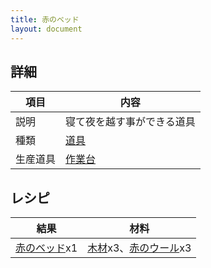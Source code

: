 ```yaml
---
title: 赤のベッド
layout: document
---
```

## 詳細

|項目|内容|
|---|---|
|説明|寝て夜を越す事ができる道具|
|種類|[道具](道具)|
|生産道具|[作業台](作業台)|

## レシピ

|結果|材料|
|---|---|
|[赤のベッド](赤のベッド)x1|[木材](木材)x3、[赤のウール](赤のウール)x3|
